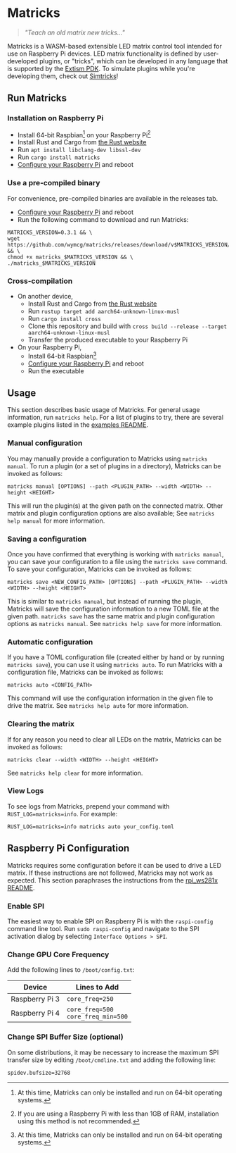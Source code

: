 # Matricks

> _"Teach an old matrix new tricks..."_

Matricks is a WASM-based extensible LED matrix control tool intended for use on Raspberry Pi devices.
LED matrix functionality is defined by user-developed plugins, or "tricks", which can be developed in any language that 
is supported by the [Extism PDK](https://extism.org/docs/category/write-a-plug-in). 
To simulate plugins while you're developing them, check out [Simtricks](https://github.com/wymcg/simtricks)!

## Run Matricks

### Installation on Raspberry Pi
- Install 64-bit Raspbian[^1] on your Raspberry Pi[^2]
- Install Rust and Cargo from [the Rust website](https://rustup.rs)
- Run `apt install libclang-dev libssl-dev`
- Run `cargo install matricks`
- [Configure your Raspberry Pi](#raspberry-pi-configuration) and reboot

### Use a pre-compiled binary
For convenience, pre-compiled binaries are available in the releases tab.
- [Configure your Raspberry Pi](#raspberry-pi-configuration) and reboot
- Run the following command to download and run Matricks:

```
MATRICKS_VERSION=0.3.1 && \
wget https://github.com/wymcg/matricks/releases/download/v$MATRICKS_VERSION/matricks_$MATRICKS_VERSION && \ 
chmod +x matricks_$MATRICKS_VERSION && \
./matricks_$MATRICKS_VERSION 
```

### Cross-compilation
- On another device,
  - Install Rust and Cargo from [the Rust website](https://rustup.rs)
  - Run `rustup target add aarch64-unknown-linux-musl`
  - Run `cargo install cross`
  - Clone this repository and build with `cross build --release --target aarch64-unknown-linux-musl`
  - Transfer the produced executable to your Raspberry Pi
- On your Raspberry Pi,
  - Install 64-bit Raspbian[^1]
  - [Configure your Raspberry Pi](#raspberry-pi-configuration) and reboot
  - Run the executable

## Usage
This section describes basic usage of Matricks. For general usage information, run `matricks help`.
For a list of plugins to try, there are several example plugins listed in the [examples README](./examples/README.md).

### Manual configuration
You may manually provide a configuration to Matricks using `matricks manual`.
To run a plugin (or a set of plugins in a directory), Matricks can be invoked as follows:

```
matricks manual [OPTIONS] --path <PLUGIN_PATH> --width <WIDTH> --height <HEIGHT>
```

This will run the plugin(s) at the given path on the connected matrix.
Other matrix and plugin configuration options are also available; See `matricks help manual` for more information.

### Saving a configuration
Once you have confirmed that everything is working with `matricks manual`, you can save your configuration to a file using the `matricks save` command.
To save your configuration, Matricks can be invoked as follows:

```
matricks save <NEW_CONFIG_PATH> [OPTIONS] --path <PLUGIN_PATH> --width <WIDTH> --height <HEIGHT>
```

This is similar to `matricks manual`, but instead of running the plugin, Matricks will save the configuration information to a new TOML file at the given path.
`matricks save` has the same matrix and plugin configuration options as `matricks manual`. 
See `matricks help save` for more information.

### Automatic configuration
If you have a TOML configuration file (created either by hand or by running `matricks save`), you can use it using `matricks auto`.
To run Matricks with a configuration file, Matricks can be invoked as follows:

```
matricks auto <CONFIG_PATH>
```

This command will use the configuration information in the given file to drive the matrix.
See `matricks help auto` for more information.

### Clearing the matrix
If for any reason you need to clear all LEDs on the matrix, Matricks can be invoked as follows:

```
matricks clear --width <WIDTH> --height <HEIGHT>
```

See `matricks help clear` for more information.

### View Logs
To see logs from Matricks, prepend your command with `RUST_LOG=matricks=info`.
For example:
```
RUST_LOG=matricks=info matricks auto your_config.toml
```

[^1]: At this time, Matricks can only be installed and run on 64-bit operating systems.
[^2]: If you are using a Raspberry Pi with less than 1GB of RAM, installation using this method is not recommended.

## Raspberry Pi Configuration
Matricks requires some configuration before it can be used to drive a LED matrix. 
If these instructions are not followed, Matricks may not work as expected.
This section paraphrases the instructions from the [rpi_ws281x README](https://github.com/jgarff/rpi_ws281x#spi).

### Enable SPI
The easiest way to enable SPI on Raspberry Pi is with the `raspi-config` command line tool.
Run `sudo raspi-config` and navigate to the SPI activation dialog by selecting `Interface Options > SPI`.

### Change GPU Core Frequency
Add the following lines to `/boot/config.txt`:

| Device         | Lines to Add                                    |
|----------------|-------------------------------------------------|
| Raspberry Pi 3 | ```core_freq=250```                             |
| Raspberry Pi 4 | ```core_freq=500```<br/>```core_freq_min=500``` |

### Change SPI Buffer Size (optional)
On some distributions, it may be necessary to increase the maximum SPI transfer size by editing `/boot/cmdline.txt` and adding the following line:

```
spidev.bufsize=32768
```